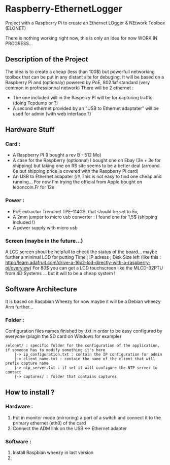 Raspberry-EthernetLogger
========================

Project with a Raspberry Pi to create an Ethernet LOgger & NEtwork Toolbox (ELONET)

There is nothing working right now, this is only an Idea for now 
WORK IN PROGRESS...

## Description of the Project
The idea is to create a cheap (less than 100$) but powerfull networking toolbox that can be put in any distant site for debuging.
It will be based on a Raspberry Pi and (optionaly) powered by PoE, 802.1af standard (very common in profressionnal network)
There will be 2 ethernet :
* The one included will in the Rasperry PI will be for capturing traffic (doing Tcpdump or ?)
* A second ethernet provided by an "USB to Ethernet adaptater" will be used for admin (with web interface ?) 



## Hardware Stuff 
### Card :
* A Raspberry PI (I bought a rev B - 512 Mo)
* A case for the Raspberry (optionnal) I bought one on Ebay (3e + 3e for shipping) but taking one on RS site seems to be a better deal (arround 6e but shipping price is covered with the Raspberry Pi card) 
* An USB to Ethernet adapater (/!\ This is not easy to find one cheap and running... For now I'm trying the official from Apple bought on leboncoin.Fr for 12e

### Power :
* PoE extractor Trendnet TPE-114GS, that should be set to 5v,
* A 2mm jumper to micro usb converter : I found one for 1,5$ (shipping included !)
* A power supply with micro usb 

### Screen (maybe in the future...)
A LCD screen shoul be helpfull to check the status of the board... maybe further a minimal LCD for putting Time ; IP adress ; Disk Size left (like this : http://learn.adafruit.com/drive-a-16x2-lcd-directly-with-a-raspberry-pi/overview)
For 80$ you can get a LCD touchscreen like the ΜLCD-32PTU from 4D Systems ... but it will to be a cheap system !



## Software Architecture
It is based on Raspbian Wheezy for now maybe it will be a Debian wheezy Arm further...


### Folder :
Configuration files names finished by .txt in order to be easy configured by everyone (plugin the SD card on Windows for example)
   
    /elonet/ : specific folder for the configuration of the application, if someone has to modify something it's here
        |-> ip_configuration.txt : contain the IP configuration for admin
        |-> client_name.txt : contain the name of the client that will prefix capture name
        |-> ntp_server.txt : if set it will configure the NTP server to contact
        |-> captures/ : folder that contains captures
        
        
## How to install ?
### Hardware : 
1. Put in monitor mode (mirroring) a port of a switch and connect it to the primary ethernet (eth0) of the card
2. Connect the ADM link on the USB <-> Ethernet adapter

### Software :
1. Install Raspbian wheezy in last version
2. 
